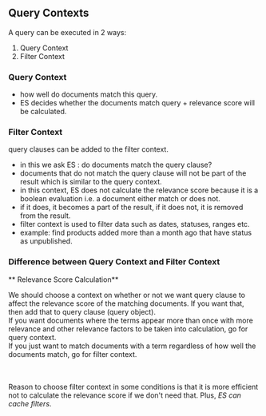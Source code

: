 ## Query Contexts

A query can be executed in 2 ways:

1. Query Context
2. Filter Context

### Query Context

- how well do documents match this query.
- ES decides whether the documents match query + relevance score will be calculated.

### Filter Context
query clauses can be added to the filter context.
- in this we ask ES : do documents match the query clause?
- documents that do not match the query clause will not be part of the result which is similar to the query context.
- in this context, ES does not calculate the relevance score because it is a boolean evaluation i.e. a document either match or does not.
- if it does, it becomes a part of the result, if it does not, it is removed from the result.
- filter context is used to filter data such as dates, statuses, ranges etc.
- example: find products added more than a month ago that have status as unpublished.

### Difference between Query Context and Filter Context
** Relevance Score Calculation**

We should choose a context on whether or not we want query clause to affect the relevance score of the matching documents. If you want that, then add that to query clause (query object).  
If you want documents where the terms appear more than once with more relevance and other relevance factors to be taken into calculation, go for query context.  
If you just want to match documents with a term regardless of how well the documents match, go for filter context.<br><br><br>

Reason to choose filter context in some conditions is that it is more efficient not to calculate the relevance score if we don't need that. Plus, *ES can cache filters*.